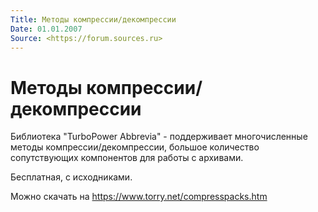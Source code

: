 ```yaml
---
Title: Методы компрессии/декомпрессии
Date: 01.01.2007
Source: <https://forum.sources.ru>
---
```



Методы компрессии/декомпрессии
==============================

Библиотека "TurboPower Abbrevia" - поддерживает многочисленные методы
компрессии/декомпрессии, большое количество сопутствующих компонентов
для работы с архивами.

Бесплатная, с исходниками.

Можно скачать на <https://www.torry.net/compresspacks.htm>

